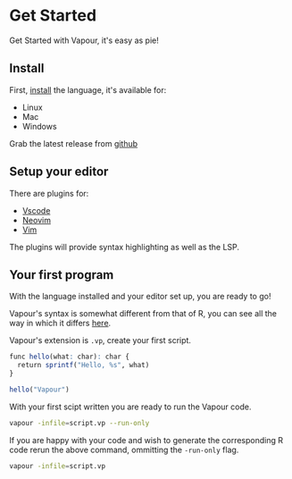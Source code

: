 # Get Started

Get Started with Vapour, it's easy as pie!

## Install

First, [install](/install) the language, it's available for:

- Linux
- Mac
- Windows

Grab the latest release from [github](https://github.com/vapourlang/vapour/releases)

## Setup your editor

There are plugins for:

- [Vscode](https://github.com/vapourlang/vapour-vscode)
- [Neovim](https://github.com:vapourlang/vapour-nvim)
- [Vim](https://github.com:vapourlang/vapour-vim)

The plugins will provide syntax highlighting as well as the LSP.

## Your first program

With the language installed and your editor set up, you are ready to go!

Vapour's syntax is somewhat different from that of R, you can see all the 
way in which it differs [here](/docs/syntax).

Vapour's extension is `.vp`, create your first script.

```r
func hello(what: char): char {
  return sprintf("Hello, %s", what)
}

hello("Vapour")
```

With your first scipt written you are ready to run the Vapour code.

```bash
vapour -infile=script.vp --run-only
```

If you are happy with your code and wish to generate the corresponding R
code rerun the above command, ommitting the `-run-only` flag.

```bash
vapour -infile=script.vp
```
